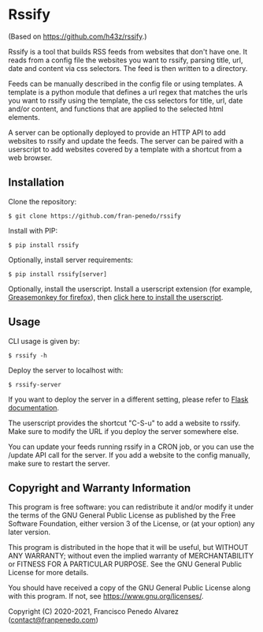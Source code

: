 # Rssify

(Based on https://github.com/h43z/rssify.)

Rssify is a tool that builds RSS feeds from websites that don't have one.
It reads from a config file the websites you want to rssify, parsing title, url, date
and content via css selectors. The feed is then written to a directory.

Feeds can be manually described in the config file or using templates. A template is a
python module that defines a url regex that matches the urls you want to rssify using
the template, the css selectors for title, url, date and/or content, and functions that
are applied to the selected html elements.

A server can be optionally deployed to provide an HTTP API to add websites to rssify and
update the feeds. The server can be paired with a userscript to add websites covered by
a template with a shortcut from a web browser.

## Installation

Clone the repository:

    $ git clone https://github.com/fran-penedo/rssify
    
Install with PIP:

    $ pip install rssify
    
Optionally, install server requirements:

    $ pip install rssify[server]

Optionally, install the userscript. Install a userscript extension (for example,
[Greasemonkey for
firefox](https://addons.mozilla.org/en-US/firefox/addon/greasemonkey/)), then [click
here to install the userscript](https://raw.githubusercontent.com/fran-penedo/rssify/master/userscript/rssify.user.js).

## Usage

CLI usage is given by:

    $ rssify -h

Deploy the server to localhost with:

    $ rssify-server
    
If you want to deploy the server in a different setting, please refer to [Flask
documentation](https://flask.palletsprojects.com/en/1.1.x/deploying/#deployment).

The userscript provides the shortcut "C-S-u" to add a website to rssify. Make sure to
modify the URL if you deploy the server somewhere else.

You can update your feeds running rssify in a CRON job, or you can use the /update API
call for the server. If you add a website to the config manually, make sure to restart
the server.

## Copyright and Warranty Information

This program is free software: you can redistribute it and/or modify
it under the terms of the GNU General Public License as published by
the Free Software Foundation, either version 3 of the License, or
(at your option) any later version.

This program is distributed in the hope that it will be useful,
but WITHOUT ANY WARRANTY; without even the implied warranty of
MERCHANTABILITY or FITNESS FOR A PARTICULAR PURPOSE.  See the
GNU General Public License for more details.

You should have received a copy of the GNU General Public License
along with this program.  If not, see <https://www.gnu.org/licenses/>.

Copyright (C) 2020-2021, Francisco Penedo Alvarez (contact@franpenedo.com)
